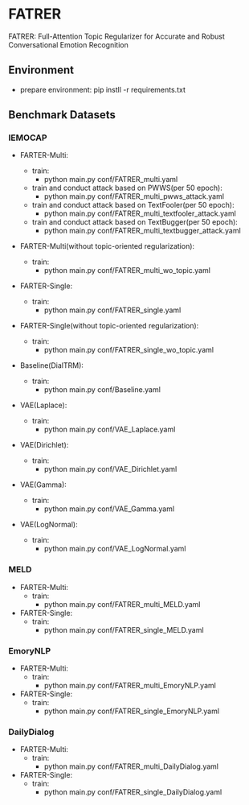 # FATRER
FATRER: Full-Attention Topic Regularizer for Accurate and Robust Conversational Emotion Recognition

## Environment
- prepare environment:
    pip instll -r requirements.txt

## Benchmark Datasets
### IEMOCAP
- FARTER-Multi: 
  - train: 
      - python main.py conf/FATRER_multi.yaml
  - train and conduct attack based on PWWS(per 50 epoch):
      - python main.py conf/FATRER_multi_pwws_attack.yaml
  - train and conduct attack based on TextFooler(per 50 epoch):
      - python main.py conf/FATRER_multi_textfooler_attack.yaml
  - train and conduct attack based on TextBugger(per 50 epoch):
      - python main.py conf/FATRER_multi_textbugger_attack.yaml

- FARTER-Multi(without topic-oriented regularization):
  - train:
      - python main.py conf/FATRER_multi_wo_topic.yaml

- FARTER-Single: 
  - train: 
      - python main.py conf/FATRER_single.yaml
  
- FARTER-Single(without topic-oriented regularization): 
  - train: 
      - python main.py conf/FATRER_single_wo_topic.yaml

- Baseline(DialTRM): 
  - train:
      - python main.py conf/Baseline.yaml

- VAE(Laplace):
  - train:
      - python main.py conf/VAE_Laplace.yaml
- VAE(Dirichlet):
  - train:
      - python main.py conf/VAE_Dirichlet.yaml 
- VAE(Gamma):
  - train:
      - python main.py conf/VAE_Gamma.yaml
- VAE(LogNormal):
  - train:
      - python main.py conf/VAE_LogNormal.yaml

### MELD
- FARTER-Multi: 
  - train: 
      - python main.py conf/FATRER_multi_MELD.yaml
- FARTER-Single: 
  - train: 
      - python main.py conf/FATRER_single_MELD.yaml

### EmoryNLP
- FARTER-Multi: 
  - train: 
      - python main.py conf/FATRER_multi_EmoryNLP.yaml
- FARTER-Single: 
  - train: 
      - python main.py conf/FATRER_single_EmoryNLP.yaml


### DailyDialog
- FARTER-Multi: 
  - train: 
      - python main.py conf/FATRER_multi_DailyDialog.yaml
- FARTER-Single: 
  - train: 
      - python main.py conf/FATRER_single_DailyDialog.yaml
 

